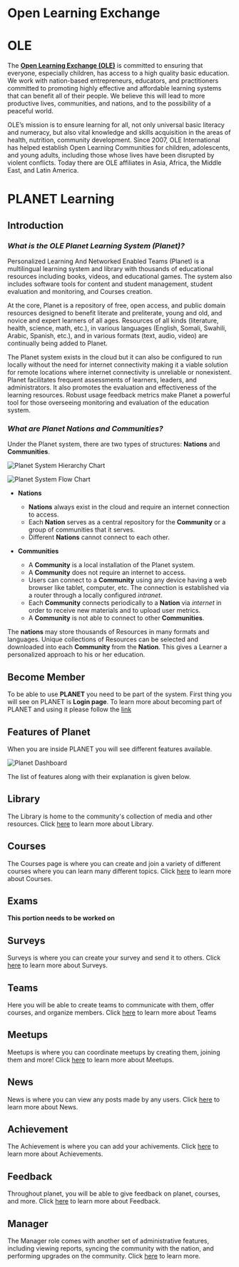 # Open Learning Exchange

# OLE

The [**Open Learning Exchange (OLE)**](http://ole.org) is committed to ensuring that everyone, especially children, has access to a high quality basic education. We work with nation-based entrepreneurs, educators, and practitioners committed to promoting highly effective and affordable learning systems that can benefit all of their people. We believe this will lead to more productive lives, communities, and nations, and to the possibility of a peaceful world. 


OLE’s mission is to ensure learning for all, not only universal basic literacy and numeracy, but also vital knowledge and skills acquisition in the areas of health, nutrition, community development. Since 2007, OLE International has helped establish Open Learning Communities for children, adolescents, and young adults, including those whose lives have been disrupted by violent conflicts.  Today there are OLE affiliates in Asia, Africa, the Middle East, and Latin America.

# PLANET Learning

## Introduction

### _What is the OLE Planet Learning System (Planet)?_

Personalized Learning And Networked Enabled Teams (Planet) is a multilingual learning system and library with thousands of educational resources including books, videos, and educational games. The system also includes software tools for content and student management, student evaluation and monitoring, and Courses creation.

At the core, Planet is a repository of free, open access, and public domain resources designed to benefit literate and preliterate, young and old, and novice and expert learners of all ages. Resources of all kinds (literature, health, science, math, etc.), in various languages (English, Somali, Swahili, Arabic, Spanish, etc.), and in various formats (text, audio, video) are continually being added to Planet.

The Planet system exists in the cloud but it can also be configured to run locally without the need for internet connectivity making it a viable solution for remote locations where internet connectivity is unreliable or nonexistent. Planet facilitates frequent assessments of learners, leaders, and administrators. It also promotes the evaluation and effectiveness of the learning resources. Robust usage feedback metrics make Planet a powerful tool for those overseeing monitoring and evaluation of the education system.

### _What are Planet Nations and Communities?_

Under the Planet system, there are two types of structures: **Nations** and **Communities**.

![Planet System Hierarchy Chart](images/planet-nations-tree.png)

![Planet System Flow Chart](images/planet-nations-bubbles.png)

* **Nations**
  * **Nations** always exist in the cloud and require an internet connection to access.
  * Each **Nation** serves as a central repository for the **Community** or a group of communities that it serves.
  * Different **Nations** cannot connect to each other.

* **Communities**
  * A **Community** is a local installation of the Planet system.
  * A **Community** does not require an internet to access.
  * Users can connect to a **Community** using any device having a web browser like tablet, computer, etc. The connection is established via a router through a locally configured _intranet_.
  * Each **Community** connects periodically to a **Nation** via _internet_ in order to receive new materials and to upload user metrics.
  * A **Community** is not able to connect to other **Communities**.

The **nations** may store thousands of Resources in many formats and languages. Unique collections of Resources can be selected and downloaded into each **Community** from the **Nation**. This gives a Learner a personalized approach to his or her education.

## Become Member
To be able to use **PLANET** you need to be part of the system. First thing you will see on PLANET is **Login page**. To learn more about becoming part of PLANET and using it please follow the [link](member.md)

## Features of Planet
When you are inside PLANET you will see different features available.

![Planet Dashboard](images/planet-dashboard.png)

The list of features along with their explanation is given below.

## Library
The Library is home to the community's collection of media and other resources. Click [here](library.md) to learn more about Library.

## Courses
The Courses page is where you can create and join a variety of different courses where you can learn many different topics. Click [here](course.md) to learn more about Courses.

## Exams
**This portion needs to be worked on**

## Surveys
Surveys is where you can create your survey and send it to others. Click [here](survey.md) to learn more about Surveys.

## Teams
Here you will be able to create teams to communicate with them, offer courses, and organize members. Click [here](teams.md) to learn more about Teams

## Meetups
Meetups is where you can coordinate meetups by creating them, joining them and more! Click [here](meetup.md) to learn more about Meetups.

## News
News is where you can view any posts made by any users. Click [here](news.md) to learn more about News.

## Achievement
The Achievement is where you can add your achivements. Click [here](achievement.md) to learn more about Achievements.

## Feedback
Throughout planet, you will be able to give feedback on planet, courses, and more. Click [here](feedback.md) to learn more about Feedback.

## Manager
The Manager role comes with another set of administrative features, including viewing reports, syncing the community with the nation, and performing upgrades on the community.  Click [here](manager.md) to learn more.
